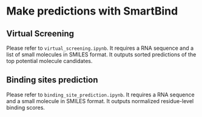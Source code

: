 # Make predictions with SmartBind

## Virtual Screening
Please refer to `virtual_screening.ipynb`. It requires a RNA sequence and a list of 
small molecules in SMILES format. It outputs sorted predictions of the top potential molecule candidates.

## Binding sites prediction
Please refer to `binding_site_prediction.ipynb`. It requires a RNA sequence and a small molecule in SMILES format.
It outputs normalized residue-level binding scores.

